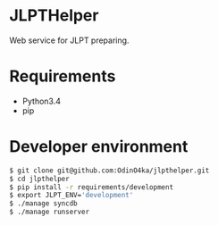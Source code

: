 JLPTHelper
==========

Web service for JLPT preparing.  

# Requirements

- Python3.4
- pip

# Developer environment

```bash
$ git clone git@github.com:OdinO4ka/jlpthelper.git
$ cd jlpthelper
$ pip install -r requirements/development
$ export JLPT_ENV='development'
$ ./manage syncdb
$ ./manage runserver
```
